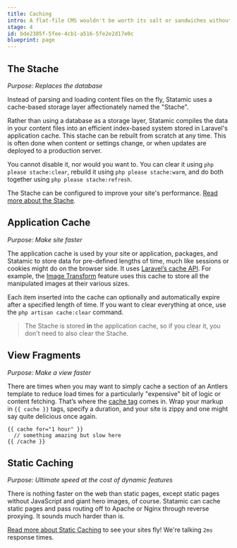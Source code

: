 ```yaml
---
title: Caching
intro: A flat-file CMS wouldn't be worth its salt or sandwiches without a few different intelligent caching mechanisms. Let's explore them.
stage: 4
id: bde2385f-5fee-4cb1-a516-5fe2e2d17e0c
blueprint: page
---
```

## The Stache

_Purpose: Replaces the database_

Instead of parsing and loading content files on the fly, Statamic uses a cache-based storage layer affectionately named the "Stache".

Rather than using a database as a storage layer, Statamic compiles the data in your content files into an efficient index-based system stored in Laravel's application cache. This stache can be rebuilt from scratch at any time. This is often done when content or settings change, or when updates are deployed to a production server.

You cannot disable it, nor would you want to. You can clear it using `php please stache:clear`, rebuild it using `php please stache:warm`, and do both together using `php please stache:refresh`.

The Stache can be configured to improve your site's performance. [Read more about the Stache](/stache).


## Application Cache

_Purpose: Make site faster_

The application cache is used by your site or application, packages, and Statamic to store data for pre-defined lengths of time, much like sessions or cookies might do on the browser side. It uses [Laravel’s cache API](https://laravel.com/docs/cache). For example, the [Image Transform](/tags/glide) feature uses this cache to store all the manipulated images at their various sizes.

Each item inserted into the cache can optionally and automatically expire after a specified length of time. If you want to clear everything at once, use the `php artisan cache:clear` command.

> The Stache is stored **in** the application cache, so if you clear it, you don't need to also clear the Stache.


## View Fragments

_Purpose: Make a view faster_

There are times when you may want to simply cache a section of an Antlers template to reduce load times for a particularly "expensive" bit of logic or content fetching. That’s where the [cache tag](/tags/cache) comes in. Wrap your markup in `{{ cache }}` tags, specify a duration, and your site is zippy and one might say quite delicious once again.

```
{{ cache for="1 hour" }}
  // something amazing but slow here
{{ /cache }}
```

## Static Caching

_Purpose: Ultimate speed at the cost of dynamic features_

There is nothing faster on the web than static pages, except static pages without JavaScript and giant hero images, of course. Statamic can cache static pages and pass routing off to Apache or Nginx through reverse proxying. It sounds much harder than is.

[Read more about Static Caching](/static-caching) to see your sites fly! We're talking `2ms` response times.
